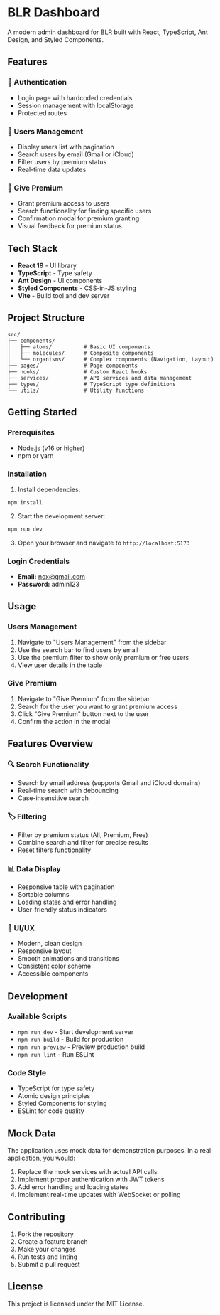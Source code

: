 # BLR Dashboard

A modern admin dashboard for BLR built with React, TypeScript, Ant Design, and Styled Components.

## Features

### 🔐 Authentication
- Login page with hardcoded credentials
- Session management with localStorage
- Protected routes

### 👥 Users Management
- Display users list with pagination
- Search users by email (Gmail or iCloud)
- Filter users by premium status
- Real-time data updates

### 👑 Give Premium
- Grant premium access to users
- Search functionality for finding specific users
- Confirmation modal for premium granting
- Visual feedback for premium status

## Tech Stack

- **React 19** - UI library
- **TypeScript** - Type safety
- **Ant Design** - UI components
- **Styled Components** - CSS-in-JS styling
- **Vite** - Build tool and dev server

## Project Structure

```
src/
├── components/
│   ├── atoms/          # Basic UI components
│   ├── molecules/      # Composite components
│   └── organisms/      # Complex components (Navigation, Layout)
├── pages/              # Page components
├── hooks/              # Custom React hooks
├── services/           # API services and data management
├── types/              # TypeScript type definitions
└── utils/              # Utility functions
```

## Getting Started

### Prerequisites
- Node.js (v16 or higher)
- npm or yarn

### Installation

1. Install dependencies:
```bash
npm install
```

2. Start the development server:
```bash
npm run dev
```

3. Open your browser and navigate to `http://localhost:5173`

### Login Credentials
- **Email:** nox@gmail.com
- **Password:** admin123

## Usage

### Users Management
1. Navigate to "Users Management" from the sidebar
2. Use the search bar to find users by email
3. Use the premium filter to show only premium or free users
4. View user details in the table

### Give Premium
1. Navigate to "Give Premium" from the sidebar
2. Search for the user you want to grant premium access
3. Click "Give Premium" button next to the user
4. Confirm the action in the modal

## Features Overview

### 🔍 Search Functionality
- Search by email address (supports Gmail and iCloud domains)
- Real-time search with debouncing
- Case-insensitive search

### 🏷️ Filtering
- Filter by premium status (All, Premium, Free)
- Combine search and filter for precise results
- Reset filters functionality

### 📊 Data Display
- Responsive table with pagination
- Sortable columns
- Loading states and error handling
- User-friendly status indicators

### 🎨 UI/UX
- Modern, clean design
- Responsive layout
- Smooth animations and transitions
- Consistent color scheme
- Accessible components

## Development

### Available Scripts

- `npm run dev` - Start development server
- `npm run build` - Build for production
- `npm run preview` - Preview production build
- `npm run lint` - Run ESLint

### Code Style
- TypeScript for type safety
- Atomic design principles
- Styled Components for styling
- ESLint for code quality

## Mock Data

The application uses mock data for demonstration purposes. In a real application, you would:

1. Replace the mock services with actual API calls
2. Implement proper authentication with JWT tokens
3. Add error handling and loading states
4. Implement real-time updates with WebSocket or polling

## Contributing

1. Fork the repository
2. Create a feature branch
3. Make your changes
4. Run tests and linting
5. Submit a pull request

## License

This project is licensed under the MIT License.